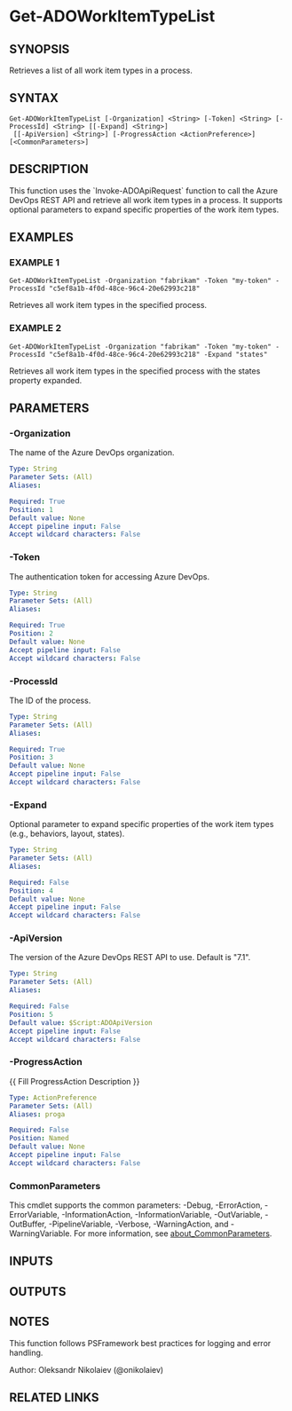 ﻿---
external help file: ado.core-help.xml
Module Name: ado.core
online version:
schema: 2.0.0
---

# Get-ADOWorkItemTypeList

## SYNOPSIS
Retrieves a list of all work item types in a process.

## SYNTAX

```
Get-ADOWorkItemTypeList [-Organization] <String> [-Token] <String> [-ProcessId] <String> [[-Expand] <String>]
 [[-ApiVersion] <String>] [-ProgressAction <ActionPreference>] [<CommonParameters>]
```

## DESCRIPTION
This function uses the \`Invoke-ADOApiRequest\` function to call the Azure DevOps REST API and retrieve all work item types in a process.
It supports optional parameters to expand specific properties of the work item types.

## EXAMPLES

### EXAMPLE 1
```
Get-ADOWorkItemTypeList -Organization "fabrikam" -Token "my-token" -ProcessId "c5ef8a1b-4f0d-48ce-96c4-20e62993c218"
```

Retrieves all work item types in the specified process.

### EXAMPLE 2
```
Get-ADOWorkItemTypeList -Organization "fabrikam" -Token "my-token" -ProcessId "c5ef8a1b-4f0d-48ce-96c4-20e62993c218" -Expand "states"
```

Retrieves all work item types in the specified process with the states property expanded.

## PARAMETERS

### -Organization
The name of the Azure DevOps organization.

```yaml
Type: String
Parameter Sets: (All)
Aliases:

Required: True
Position: 1
Default value: None
Accept pipeline input: False
Accept wildcard characters: False
```

### -Token
The authentication token for accessing Azure DevOps.

```yaml
Type: String
Parameter Sets: (All)
Aliases:

Required: True
Position: 2
Default value: None
Accept pipeline input: False
Accept wildcard characters: False
```

### -ProcessId
The ID of the process.

```yaml
Type: String
Parameter Sets: (All)
Aliases:

Required: True
Position: 3
Default value: None
Accept pipeline input: False
Accept wildcard characters: False
```

### -Expand
Optional parameter to expand specific properties of the work item types (e.g., behaviors, layout, states).

```yaml
Type: String
Parameter Sets: (All)
Aliases:

Required: False
Position: 4
Default value: None
Accept pipeline input: False
Accept wildcard characters: False
```

### -ApiVersion
The version of the Azure DevOps REST API to use.
Default is "7.1".

```yaml
Type: String
Parameter Sets: (All)
Aliases:

Required: False
Position: 5
Default value: $Script:ADOApiVersion
Accept pipeline input: False
Accept wildcard characters: False
```

### -ProgressAction
{{ Fill ProgressAction Description }}

```yaml
Type: ActionPreference
Parameter Sets: (All)
Aliases: proga

Required: False
Position: Named
Default value: None
Accept pipeline input: False
Accept wildcard characters: False
```

### CommonParameters
This cmdlet supports the common parameters: -Debug, -ErrorAction, -ErrorVariable, -InformationAction, -InformationVariable, -OutVariable, -OutBuffer, -PipelineVariable, -Verbose, -WarningAction, and -WarningVariable. For more information, see [about_CommonParameters](http://go.microsoft.com/fwlink/?LinkID=113216).

## INPUTS

## OUTPUTS

## NOTES
This function follows PSFramework best practices for logging and error handling.

Author: Oleksandr Nikolaiev (@onikolaiev)

## RELATED LINKS
